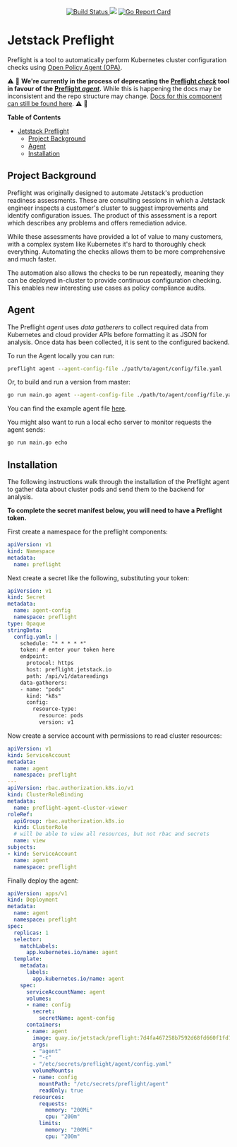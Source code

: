 <p align="center">
<a href="https://prow.build-infra.jetstack.net/?job=post-preflight-release-canary">
<!-- prow build badge, godoc, and go report card-->
<img alt="Build Status" src="https://prow.build-infra.jetstack.net/badge.svg?jobs=post-preflight-release-canary">
</a>
<a href="https://godoc.org/github.com/jetstack/preflight"><img src="https://godoc.org/github.com/jetstack/preflight?status.svg"></a>
<a href="https://goreportcard.com/report/github.com/jetstack/preflight"><img alt="Go Report Card" src="https://goreportcard.com/badge/github.com/jetstack/preflight" /></a>
</p>

# Jetstack Preflight

Preflight is a tool to automatically perform Kubernetes cluster configuration
checks using [Open Policy Agent (OPA)](https://www.openpolicyagent.org/).

:warning: :construction:
**We're currently in the process of deprecating the**
**[Preflight _check_](#check) tool in favour of the**
**[Preflight _agent_](#agent).**
While this is happening the docs may be inconsistent and the repo structure may
change.
[Docs for this component can still be found here](./docs/installation_manual_in_cluster.md).
:warning: :construction:

<!-- markdown-toc start - Don't edit this section. Run M-x
markdown-toc-refresh-toc -->

**Table of Contents**

* [Jetstack Preflight](#jetstack-preflight)
   * [Project Background](#project-background)
   * [Agent](#agent)
   * [Installation](#installation)

<!-- markdown-toc end -->

## Project Background

Preflight was originally designed to automate Jetstack's production readiness
assessments.
These are consulting sessions in which a Jetstack engineer inspects a customer's
cluster to suggest improvements and identify configuration issues.
The product of this assessment is a report
which describes any problems and offers remediation advice.

While these assessments have provided a lot of value to many customers, with a
complex system like Kubernetes it's hard to thoroughly check everything.
Automating the checks allows them to be more comprehensive and much faster.

The automation also allows the checks to be run repeatedly, meaning they can be
deployed in-cluster to provide continuous configuration checking. This enables
new interesting use cases as policy compliance audits.

## Agent

The Preflight _agent_ uses _data gatherers_ to collect required data from
Kubernetes and cloud provider APIs before formatting it as JSON for analysis.
Once data has been collected, it is sent to the configured backend.

To run the Agent locally you can run:

```bash
preflight agent --agent-config-file ./path/to/agent/config/file.yaml
```

Or, to build and run a version from master:

```bash
go run main.go agent --agent-config-file ./path/to/agent/config/file.yaml
```

You can find the example agent file
[here](https://github.com/jetstack/preflight/blob/master/agent.yaml).

You might also want to run a local echo server to monitor requests the agent
sends:

```bash
go run main.go echo
```

## Installation

The following instructions walk through the installation of the Preflight agent
to gather data about cluster pods and send them to the backend for analysis.

**To complete the secret manifest below, you will need to have a Preflight
token.**

First create a namespace for the preflight components:

```yaml
apiVersion: v1
kind: Namespace
metadata:
  name: preflight
```

Next create a secret like the following, substituting your token:

```yaml
apiVersion: v1
kind: Secret
metadata:
  name: agent-config
  namespace: preflight
type: Opaque
stringData:
  config.yaml: |
    schedule: "* * * * *"
    token: # enter your token here
    endpoint:
      protocol: https
      host: preflight.jetstack.io
      path: /api/v1/datareadings
    data-gatherers:
    - name: "pods"
      kind: "k8s"
      config:
        resource-type:
          resource: pods
          version: v1
```

Now create a service account with permissions to read cluster resources:

```yaml
apiVersion: v1
kind: ServiceAccount
metadata:
  name: agent
  namespace: preflight
---
apiVersion: rbac.authorization.k8s.io/v1
kind: ClusterRoleBinding
metadata:
  name: preflight-agent-cluster-viewer
roleRef:
  apiGroup: rbac.authorization.k8s.io
  kind: ClusterRole
  # will be able to view all resources, but not rbac and secrets
  name: view
subjects:
- kind: ServiceAccount
  name: agent
  namespace: preflight
```

Finally deploy the agent:

```yaml
apiVersion: apps/v1
kind: Deployment
metadata:
  name: agent
  namespace: preflight
spec:
  replicas: 1
  selector:
    matchLabels:
      app.kubernetes.io/name: agent
  template:
    metadata:
      labels:
        app.kubernetes.io/name: agent
    spec:
      serviceAccountName: agent
      volumes:
      - name: config
        secret:
          secretName: agent-config
      containers:
      - name: agent
        image: quay.io/jetstack/preflight:7d4fa467258b7592d68fd660f1fd1d42e7332231
        args:
        - "agent"
        - "-c"
        - "/etc/secrets/preflight/agent/config.yaml"
        volumeMounts:
        - name: config
          mountPath: "/etc/secrets/preflight/agent"
          readOnly: true
        resources:
          requests:
            memory: "200Mi"
            cpu: "200m"
          limits:
            memory: "200Mi"
            cpu: "200m"
```

